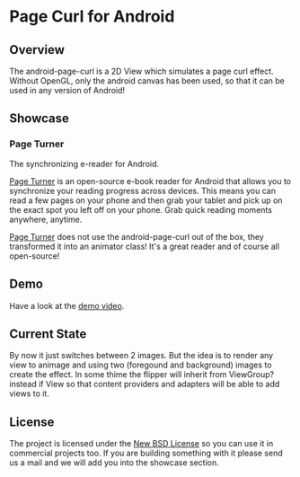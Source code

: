 # Page Curl for Android
## Overview
The android-page-curl is a 2D View which simulates a page curl effect. Without OpenGL, only the android canvas has been used, so that it can be used in any version of Android!

## Showcase
### Page Turner
The synchronizing e-reader for Android.

[Page Turner](http://www.pageturner-reader.org/) is an open-source e-book reader for Android that allows you to synchronize your reading progress across devices. This means you can read a few pages on your phone and then grab your tablet and pick up on the exact spot you left off on your phone. Grab quick reading moments anywhere, anytime.

[Page Turner](http://www.pageturner-reader.org/) does not use the android-page-curl out of the box, they transformed it into an animator class! It's a great reader and of course all open-source!

## Demo
Have a look at the [demo video](http://www.youtube.com/watch?v=aVZHN_o45sg).

## Current State
By now it just switches between 2 images. But the idea is to render any view to animage and using two (foregound and background) images to create the effect. In some thime the flipper will inherit from ViewGroup? instead if View so that content providers and adapters will be able to add views to it.

## License

The project is licensed under the [New BSD License](http://opensource.org/licenses/BSD-3-Clause) so you can use it in commercial projects too. If you are building something with it please send us a mail and we will add you into the showcase section.
